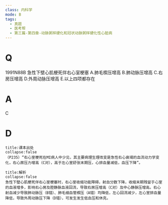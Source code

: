 ```yaml
---
class: 内科学
mode: B
tags:
  - 真题
  - 医考帮
  - 第三篇-第四章-动脉粥样硬化和冠状动脉粥样硬化性心脏病
---
```


# Q
1991N88B 急性下壁心肌梗死伴右心室梗塞
A.肺毛楔压增高
B.肺动脉压增高
C.右房压增高
D.外周动脉压增高
E.以上四项都存在

# A
C
# D
```ad-note
title:课本出处
collapse:false
（P235）“右心室梗死在MI病人中少见，其主要病理生理改变是急性右心衰竭的血流动力学变化，右心房压力增高（C对），高于左心室舒张末期压，心排血量减低，血压下降”。
```

```ad-summary
title:解析
collapse:false
急性下壁心肌梗死伴右心室梗塞时，右心室收缩功能障碍，射血分数下降，收缩末期残留于心室的血液增多，影响右心房及腔静脉血液回流，导致右房压增高（C对）及中心静脉压增高。右心射血减少导致肺动脉压（B错）、肺毛细血管楔压（A错）均降低，左心回流减少，左心室排血量降低，导致外周动脉压下降（D错），可发生发生低血压和休克。
```


